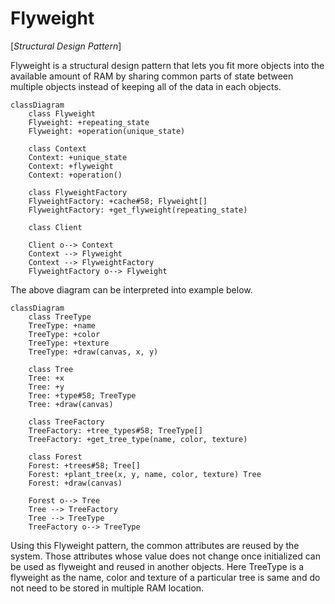 # Flyweight

[*Structural Design Pattern*]

Flyweight is a structural design pattern that lets you fit more
objects into the available amount of RAM by sharing common
parts of state between multiple objects instead of keeping all
of the data in each objects.


```mermaid
classDiagram
    class Flyweight
    Flyweight: +repeating_state
    Flyweight: +operation(unique_state)

    class Context
    Context: +unique_state
    Context: +flyweight
    Context: +operation()

    class FlyweightFactory
    FlyweightFactory: +cache#58; Flyweight[]
    FlyweightFactory: +get_flyweight(repeating_state)

    class Client

    Client o--> Context
    Context --> Flyweight
    Context --> FlyweightFactory
    FlyweightFactory o--> Flyweight
```

The above diagram can be interpreted into example below.

```mermaid
classDiagram
    class TreeType
    TreeType: +name
    TreeType: +color
    TreeType: +texture
    TreeType: +draw(canvas, x, y)

    class Tree
    Tree: +x
    Tree: +y
    Tree: +type#58; TreeType
    Tree: +draw(canvas)

    class TreeFactory
    TreeFactory: +tree_types#58; TreeType[]
    TreeFactory: +get_tree_type(name, color, texture)

    class Forest
    Forest: +trees#58; Tree[]
    Forest: +plant_tree(x, y, name, color, texture) Tree
    Forest: +draw(canvas)

    Forest o--> Tree
    Tree --> TreeFactory
    Tree --> TreeType
    TreeFactory o--> TreeType
```

Using this Flyweight pattern, the common attributes are reused
by the system. Those attributes whose value does not change
once initialized can be used as flyweight and reused in another
objects. Here TreeType is a flyweight as the name, color and texture
of a particular tree is same and do not need to be stored in multiple
RAM location.
